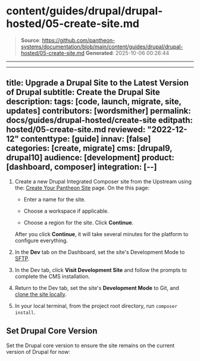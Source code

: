 # content/guides/drupal/drupal-hosted/05-create-site.md

> **Source**: https://github.com/pantheon-systems/documentation/blob/main/content/guides/drupal/drupal-hosted/05-create-site.md
> **Generated**: 2025-10-06 00:26:44

---

---
title: Upgrade a Drupal Site to the Latest Version of Drupal
subtitle: Create the Drupal Site
description:
tags: [code, launch, migrate, site, updates]
contributors: [wordsmither]
permalink: docs/guides/drupal-hosted/create-site
editpath: hosted/05-create-site.md
reviewed: "2022-12-12"
contenttype: [guide]
innav: [false]
categories: [create, migrate]
cms: [drupal9, drupal10]
audience: [development]
product: [dashboard, composer]
integration: [--]
---

1. Create a new Drupal Integrated Composer site from the Upstream using the: [Create Your Pantheon Site](https://dashboard.pantheon.io/sites/create?upstream_id=897fdf15-992e-4fa1-beab-89e2b5027e03) page. On the this page:

   - Enter a name for the site.

   - Choose a workspace if applicable.

   - Choose a region for the site. Click **Continue**.

   After you click **Continue**, it will take several minutes for the platform to configure everything.

1. In the **<Icon icon="wrench" /> Dev** tab on the Dashboard, set the site's Development Mode to [SFTP](/guides/sftp).

1. In the Dev tab, click **Visit Development Site** and follow the prompts to complete the CMS installation.

1. Return to the Dev tab, set the site's **Development Mode** to Git, and [clone the site locally](/guides/local-development/configuration).

1. In your local terminal, from the project root directory, run `composer install`.

<Accordion title="If your existing site has modules incompatible with MariaDB 10.4" id="consider-confirm-mariadb">

<Partial file="drupal/drupal-mariadb-considerations.md" />

<Partial file="confirm-db-upgrade-workflow.md" />

</Accordion>

## Set Drupal Core Version

Set the Drupal core version to ensure the site remains on the current version of Drupal for now:

<Partial file="drupal/core-version-remain-on-d8.md" />
